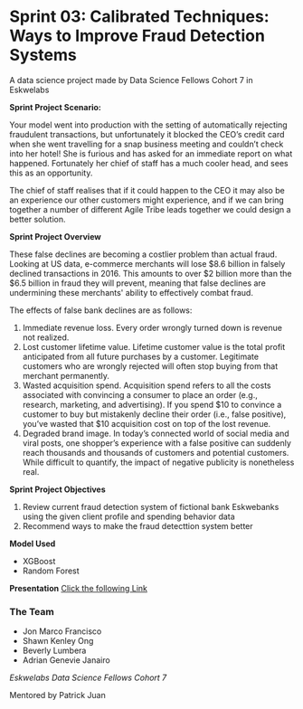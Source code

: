 # Sprint 03: Calibrated Techniques: Ways to Improve Fraud Detection Systems

A data science project made by Data Science Fellows Cohort 7 in Eskwelabs

**Sprint Project Scenario:** 

Your model went into production with the setting of automatically rejecting fraudulent transactions, but unfortunately it blocked the CEO’s credit card when she went travelling for a snap business meeting and couldn’t check into her hotel! She is furious and has asked for an immediate report on what happened. Fortunately her chief of staff has a much cooler head, and sees this as an opportunity. 

The chief of staff realises that if it could happen to the CEO it may also be an experience our other customers might experience, and if we can bring together a number of different Agile Tribe leads together we could design a better solution. 

**Sprint Project Overview**

These false declines are becoming a costlier problem than actual fraud. Looking at US data, e-commerce merchants will lose $8.6 billion in falsely declined transactions in 2016. This amounts to over $2 billion more than the $6.5 billion in fraud they will prevent, meaning that false declines are undermining these merchants' ability to effectively combat fraud.

The effects of false bank declines are as follows:

1. Immediate revenue loss. Every order wrongly turned down is revenue not realized. 
2. Lost customer lifetime value. Lifetime customer value is the total profit anticipated from all future purchases by a customer. Legitimate customers who are wrongly rejected will often stop buying from that merchant permanently. 
3. Wasted acquisition spend. Acquisition spend refers to all the costs associated with convincing a consumer to place an order (e.g., research, marketing, and advertising). If you spend $10 to convince a customer to buy but mistakenly decline their order (i.e., false positive), you’ve wasted that $10 acquisition cost on top of the lost revenue. 
4. Degraded brand image. In today’s connected world of social media and viral posts, one shopper’s experience with a false positive can suddenly reach thousands and thousands of customers and potential customers. While difficult to quantify, the impact of negative publicity is nonetheless real. 

**Sprint Project Objectives**
1. Review current fraud detection system of fictional bank Eskwebanks using the given client profile and spending behavior data
2. Recommend ways to make the fraud detecttion system better

**Model Used**
* XGBoost
* Random Forest

**Presentation**
[Click the following Link](https://drive.google.com/file/d/1TPKxNPKnrAKg5l86Iq33OGFRlEOIubmF/view?usp=sharing)

### The Team
* Jon Marco Francisco
* Shawn Kenley Ong
* Beverly Lumbera
* Adrian Genevie Janairo

*Eskwelabs Data Science Fellows Cohort 7*

Mentored by Patrick Juan
